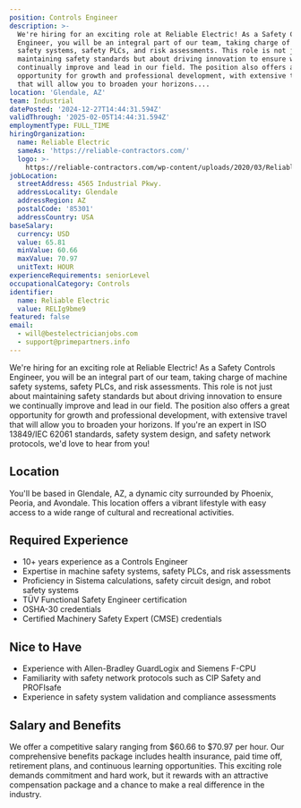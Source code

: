 ```yaml
---
position: Controls Engineer
description: >-
  We're hiring for an exciting role at Reliable Electric! As a Safety Controls
  Engineer, you will be an integral part of our team, taking charge of machine
  safety systems, safety PLCs, and risk assessments. This role is not just about
  maintaining safety standards but about driving innovation to ensure we
  continually improve and lead in our field. The position also offers a great
  opportunity for growth and professional development, with extensive travel
  that will allow you to broaden your horizons....
location: 'Glendale, AZ'
team: Industrial
datePosted: '2024-12-27T14:44:31.594Z'
validThrough: '2025-02-05T14:44:31.594Z'
employmentType: FULL_TIME
hiringOrganization:
  name: Reliable Electric
  sameAs: 'https://reliable-contractors.com/'
  logo: >-
    https://reliable-contractors.com/wp-content/uploads/2020/03/Reliable-Electric-Logo.jpg
jobLocation:
  streetAddress: 4565 Industrial Pkwy.
  addressLocality: Glendale
  addressRegion: AZ
  postalCode: '85301'
  addressCountry: USA
baseSalary:
  currency: USD
  value: 65.81
  minValue: 60.66
  maxValue: 70.97
  unitText: HOUR
experienceRequirements: seniorLevel
occupationalCategory: Controls
identifier:
  name: Reliable Electric
  value: RELIg9bme9
featured: false
email:
  - will@bestelectricianjobs.com
  - support@primepartners.info
---
```




We're hiring for an exciting role at Reliable Electric! As a Safety Controls Engineer, you will be an integral part of our team, taking charge of machine safety systems, safety PLCs, and risk assessments. This role is not just about maintaining safety standards but about driving innovation to ensure we continually improve and lead in our field. The position also offers a great opportunity for growth and professional development, with extensive travel that will allow you to broaden your horizons. If you're an expert in ISO 13849/IEC 62061 standards, safety system design, and safety network protocols, we'd love to hear from you!

## Location

You'll be based in Glendale, AZ, a dynamic city surrounded by Phoenix, Peoria, and Avondale. This location offers a vibrant lifestyle with easy access to a wide range of cultural and recreational activities.

## Required Experience

- 10+ years experience as a Controls Engineer
- Expertise in machine safety systems, safety PLCs, and risk assessments
- Proficiency in Sistema calculations, safety circuit design, and robot safety systems
- TÜV Functional Safety Engineer certification
- OSHA-30 credentials
- Certified Machinery Safety Expert (CMSE) credentials

## Nice to Have

- Experience with Allen-Bradley GuardLogix and Siemens F-CPU
- Familiarity with safety network protocols such as CIP Safety and PROFIsafe
- Experience in safety system validation and compliance assessments

## Salary and Benefits

We offer a competitive salary ranging from $60.66 to $70.97 per hour. Our comprehensive benefits package includes health insurance, paid time off, retirement plans, and continuous learning opportunities. This exciting role demands commitment and hard work, but it rewards with an attractive compensation package and a chance to make a real difference in the industry.
